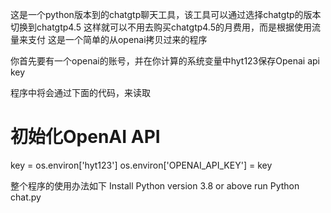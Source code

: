 这是一个python版本到的chatgtp聊天工具，该工具可以通过选择chatgtp的版本切换到chatgtp4.5
这样就可以不用去购买chatgtp4.5的月费用，而是根据使用流量来支付
这是一个简单的从openai拷贝过来的程序

你首先要有一个openai的账号，并在你计算的系统变量中hyt123保存Openai api key


程序中将会通过下面的代码，来读取
# 初始化OpenAI API
key = os.environ['hyt123']
os.environ['OPENAI_API_KEY'] = key


整个程序的使用办法如下
Install Python version 3.8 or above
run Python chat.py
